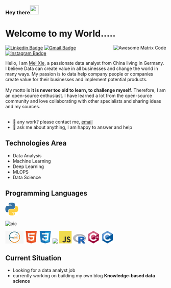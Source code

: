 ###  Hey there<img src="https://media.giphy.com/media/hvRJCLFzcasrR4ia7z/giphy.gif" width="28px" height="28px">

<h1>Welcome to my World.....</h1> 

<img src = 'https://github.com/xiemei1/xiemei1/tree/master/imgs/giphy.gif' alt = 'Awesome Matrix Code' align='right'/>

[![Linkedin Badge](https://img.shields.io/badge/-MeiXie-blue?style=flat-square&logo=Linkedin&logoColor=White&link=https://www.linkedin.com/in/mei-867253189/)](https://www.linkedin.com/in/mei-867253189/) [![Gmail Badge](https://img.shields.io/badge/-xiemei0728@gmail.com-c14438?style=flat-square&logo=Gmail&logoColor=white&link=mailto:asterp04@gmail.com)](mailto:asterp04@gmail.com) [![Instagram Badge](https://img.shields.io/badge/-xie_dahua-purple?style=flat-square&logo=Instagram&logoColor=White&link=https://www.instagram.com/xie_dahua/)](https://www.instagram.com/xie_dahua/)

<div style="text-align: left">
Hello, I am <a href =''>Mei Xie</a>, a passionate data analyst from China living in Germany. I believe Data can create value in all businesses and change the world in many ways. My passion is to data help company people or companies create value for their businesses and implement potential products.
</br>
</br>
My motto is <b>it is never too old to learn, to challenge myself</b>. Therefore, I am an open-source enthusiast. I have learned a lot from the open-source community and love collaborating with other specialists and sharing ideas and my sources.
</div>
</br>


- 💼 any work? please contact me, [email](mailto:xiemayer@163.com) 
- 💬 ask me about anything, I am happy to answer and help

## Technologies Area
* Data Analysis
* Machine Learning
* Deep Learning
* MLOPS
* Data Science

## Programming Languages
<img src = 'https://github.com/xiemei1/xiemei1/blob/master/imgs/python.png' height='40'/>

![pic](https://github.com/xiemei1/xiemei1/tree/master/imgs/python.png)

<img src = 'https://github.com/xiemei1/xiemei1/blob/master/imgs/mysql.png' height='40'/>

<img src = 'https://github.com/xiemei1/xiemei1/blob/master/imgs/html.svg' width='40'/>
<img src = 'https://github.com/xiemei1/xiemei1/blob/master/imgs/css.svg' width='40'/>

<img src = 'https://github.com/xiemei1/xiemei1/blob/master/imgs/git.png' width='40'/>

<img src = 'https://github.com/xiemei1/xiemei1/blob/master/imgs/js.svg' width='40'/>

<img src = 'https://github.com/xiemei1/xiemei1/blob/master/imgs/R.png' width='40'/>
 <img src = 'https://github.com/xiemei1/xiemei1/blob/master/imgs/cpp.svg' width='40'/>
<img src = 'https://github.com/xiemei1/xiemei1/blob/master/imgs/c-original.svg' width='40'/>

## Current Situation
* Looking for a data analyst job
* currently working on  building  my own blog  **Knowledge-based data science**  







